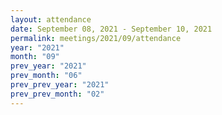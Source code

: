```yaml
---
layout: attendance
date: September 08, 2021 - September 10, 2021
permalink: meetings/2021/09/attendance
year: "2021"
month: "09"
prev_year: "2021"
prev_month: "06"
prev_prev_year: "2021"
prev_prev_month: "02"
---
```

